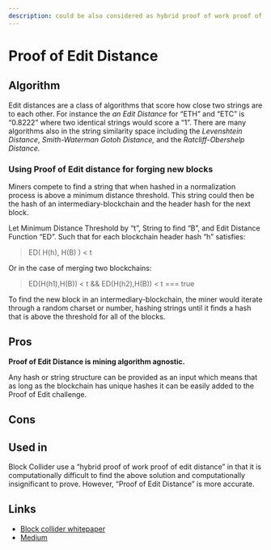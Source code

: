 ```yaml
---
description: could be also considered as hybrid proof of work proof of edit distance
---
```


# Proof of Edit Distance

## Algorithm

Edit distances are a class of algorithms that score how close two strings are to each other. For instance the _an Edit Distance_ for “ETH” and “ETC” is “0.8222” where two identical strings would score a “1”. There are many algorithms also in the string similarity space including the _Levenshtein Distance_, _Smith-Waterman Gotoh_ _Distance,_ and the _Ratcliff-Obershelp Distance._

### Using Proof of Edit distance for forging new blocks

Miners compete to find a string that when hashed in a normalization process is above a minimum distance threshold. This string could then be the hash of an intermediary-blockchain and the header hash for the next block.

Let Minimum Distance Threshold by “t”, String to find “B”, and Edit Distance Function “ED”. Such that for each blockchain header hash “h” satisfies:

> ED\( H\(h\), H\(B\) \) &lt; t

Or in the case of merging two blockchains:

> ED\(H\(h1\),H\(B\)\) &lt; t && ED\(H\(h2\),H\(B\)\) &lt; t === true

To find the new block in an intermediary-blockchain,  the miner would iterate through a random charset or number, hashing strings until it finds a hash that is above the threshold for all of the blocks. 

## Pros

**Proof of Edit Distance is mining algorithm agnostic.**

Any hash or string structure can be provided as an input which means that as long as the blockchain has unique hashes it can be easily added to the Proof of Edit challenge. 

## Cons



## Used in 

Block Collider use a “hybrid proof of work proof of edit distance” in that it is computationally difficult to find the above solution and computationally insignificant to prove. However, “Proof of Edit Distance” is more accurate.

## Links

* [Block collider whitepaper](https://s3.amazonaws.com/blockcollider/blockcollider_wp.pdf)
* [Medium](https://blog.blockcollider.org/building-a-blockchain-singularity-with-proof-of-edit-distance-1d60c328de7a)

